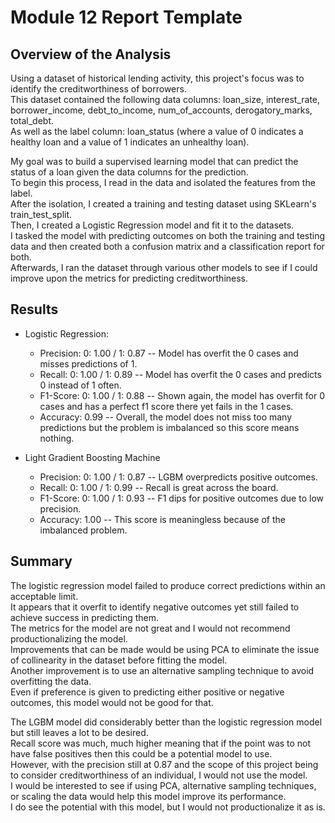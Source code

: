 # Module 12 Report Template

## Overview of the Analysis

Using a dataset of historical lending activity, this project's focus was to identify the creditworthiness of borrowers.  
This dataset contained the following data columns: loan_size, interest_rate, borrower_income, debt_to_income, num_of_accounts, derogatory_marks, total_debt.  
As well as the label column: loan_status (where a value of 0 indicates a healthy loan and a value of 1 indicates an unhealthy loan).  

My goal was to build a supervised learning model that can predict the status of a loan given the data columns for the prediction.  
To begin this process, I read in the data and isolated the features from the label.  
After the isolation, I created a training and testing dataset using SKLearn's train_test_split.  
Then, I created a Logistic Regression model and fit it to the datasets.  
I tasked the model with predicting outcomes on both the training and testing data and then created both a confusion matrix and a classification report for both.  
Afterwards, I ran the dataset through various other models to see if I could improve upon the metrics for predicting creditworthiness.  

## Results

* Logistic Regression:
  * Precision: 0: 1.00 / 1: 0.87 -- Model has overfit the 0 cases and misses predictions of 1.
  * Recall:    0: 1.00 / 1: 0.89 -- Model has overfit the 0 cases and predicts 0 instead of 1 often.
  * F1-Score:  0: 1.00 / 1: 0.88 -- Shown again, the model has overfit for 0 cases and has a perfect f1 score there yet fails in the 1 cases.
  * Accuracy:  0.99 -- Overall, the model does not miss too many predictions but the problem is imbalanced so this score means nothing.
 
* Light Gradient Boosting Machine
  * Precision: 0: 1.00 / 1: 0.87 -- LGBM overpredicts positive outcomes.
  * Recall:    0: 1.00 / 1: 0.99 -- Recall is great across the board.
  * F1-Score:  0: 1.00 / 1: 0.93 -- F1 dips for positive outcomes due to low precision.
  * Accuracy:  1.00 -- This score is meaningless because of the imbalanced problem.

## Summary

The logistic regression model failed to produce correct predictions within an acceptable limit.  
It appears that it overfit to identify negative outcomes yet still failed to achieve success in predicting them.  
The metrics for the model are not great and I would not recommend productionalizing the model.  
Improvements that can be made would be using PCA to eliminate the issue of collinearity in the dataset before fitting the model.  
Another improvement is to use an alternative sampling technique to avoid overfitting the data.  
Even if preference is given to predicting either positive or negative outcomes, this model would not be good for that.  

The LGBM model did considerably better than the logistic regression model but still leaves a lot to be desired.  
Recall score was much, much higher meaning that if the point was to not have false positives then this could be a potential model to use.  
However, with the precision still at 0.87 and the scope of this project being to consider creditworthiness of an individual, I would not use the model.  
I would be interested to see if using PCA, alternative sampling techniques, or scaling the data would help this model improve its performance.  
I do see the potential with this model, but I would not productionalize it as is.

